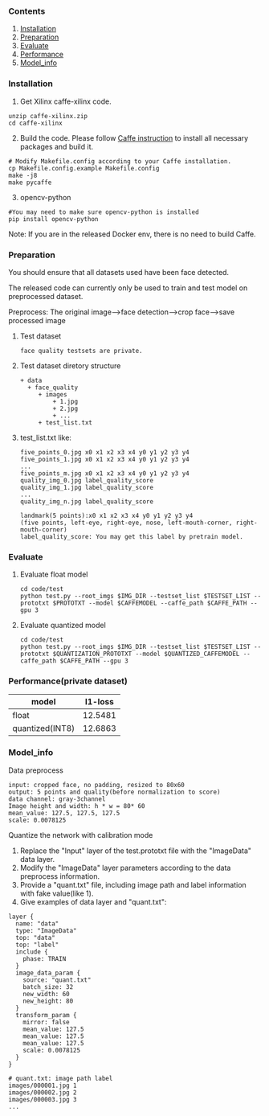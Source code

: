 ### Contents
1. [Installation](#installation)
2. [Preparation](#preparation)
3. [Evaluate](#evaluate)
4. [Performance](#performance)
5. [Model_info](#model_info)

### Installation
1. Get Xilinx caffe-xilinx code.
  ```shell
  unzip caffe-xilinx.zip
  cd caffe-xilinx
  ```

2. Build the code. Please follow [Caffe instruction](http://caffe.berkeleyvision.org/installation.html) to install all necessary packages and build it.
  ```shell
  # Modify Makefile.config according to your Caffe installation.
  cp Makefile.config.example Makefile.config
  make -j8
  make pycaffe
  ```
 
3. opencv-python
  ```shell
  #You may need to make sure opencv-python is installed
  pip install opencv-python
  ```

Note: If you are in the released Docker env, there is no need to build Caffe.

### Preparation

You should ensure that all datasets used have been face detected.

The released code can currently only be used to train and test model on preprocessed dataset.

Preprocess: The original image-->face detection-->crop face-->save processed image

1. Test dataset
   ``` 
   face quality testsets are private.
   ```

2. Test dataset diretory structure
   ```
   + data
     + face_quality
        + images
            + 1.jpg
            + 2.jpg
            + ...
        + test_list.txt
   ```

3. test_list.txt like: 
   ```
   five_points_0.jpg x0 x1 x2 x3 x4 y0 y1 y2 y3 y4
   five_points_1.jpg x0 x1 x2 x3 x4 y0 y1 y2 y3 y4 
   ...
   five_points_m.jpg x0 x1 x2 x3 x4 y0 y1 y2 y3 y4
   quality_img_0.jpg label_quality_score
   quality_img_1.jpg label_quality_score
   ...
   quality_img_n.jpg label_quality_score
   ```
   ```
   landmark(5 points):x0 x1 x2 x3 x4 y0 y1 y2 y3 y4
   (five points, left-eye, right-eye, nose, left-mouth-corner, right-mouth-corner)
   label_quality_score: You may get this label by pretrain model.
   ```

### Evaluate

1. Evaluate float model

   ```shell
   cd code/test
   python test.py --root_imgs $IMG_DIR --testset_list $TESTSET_LIST --prototxt $PROTOTXT --model $CAFFEMODEL --caffe_path $CAFFE_PATH --gpu 3
   ```

2. Evaluate quantized model

   ```shell
   cd code/test
   python test.py --root_imgs $IMG_DIR --testset_list $TESTSET_LIST --prototxt $QUANTIZATION_PROTOTXT --model $QUANTIZED_CAFFEMODEL --caffe_path $CAFFE_PATH --gpu 3
   ```

### Performance(private dataset)

|model|l1-loss|
|-|-|
|float|12.5481|
|quantized(INT8)|12.6863|


### Model_info

Data preprocess
  ```
  input: cropped face, no padding, resized to 80x60
  output: 5 points and quality(before normalization to score)
  data channel: gray-3channel                  
  Image height and width: h * w = 80* 60
  mean_value: 127.5, 127.5, 127.5
  scale: 0.0078125
  ```

Quantize the network with calibration mode
1. Replace the "Input" layer of the test.prototxt file with the "ImageData" data layer.
2. Modify the "ImageData" layer parameters according to the data preprocess information.
3. Provide a "quant.txt" file, including image path and label information with fake value(like 1).
4. Give examples of data layer and "quant.txt":

```shell
layer {
  name: "data"
  type: "ImageData"
  top: "data"
  top: "label"
  include {
    phase: TRAIN
  }
  image_data_param {
    source: "quant.txt"
    batch_size: 32
    new_width: 60
    new_height: 80
  }
  transform_param {
    mirror: false
    mean_value: 127.5
    mean_value: 127.5
    mean_value: 127.5
    scale: 0.0078125
  }
}
```
```
# quant.txt: image path label
images/000001.jpg 1
images/000002.jpg 2
images/000003.jpg 3
...
```
